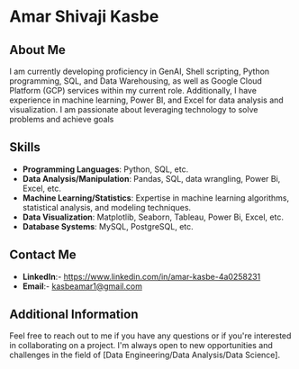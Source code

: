 # Amar Shivaji Kasbe

## About Me

I am currently developing proficiency in GenAI, Shell scripting, Python programming, SQL, and Data Warehousing, as well as Google Cloud Platform (GCP) services within my current role. Additionally, I have experience in machine learning, Power BI, and Excel for data analysis and visualization. I am passionate about leveraging technology to solve problems and achieve goals

## Skills

- **Programming Languages**: Python, SQL, etc.
- **Data Analysis/Manipulation**: Pandas, SQL, data wrangling, Power Bi, Excel, etc.
- **Machine Learning/Statistics**: Expertise in machine learning algorithms, statistical analysis, and modeling techniques.
- **Data Visualization**: Matplotlib, Seaborn, Tableau, Power Bi, Excel, etc.
- **Database Systems**: MySQL, PostgreSQL, etc.

## Contact Me

- **LinkedIn**:- https://www.linkedin.com/in/amar-kasbe-4a0258231
- **Email**:- kasbeamar1@gmail.com

## Additional Information

Feel free to reach out to me if you have any questions or if you're interested in collaborating on a project. I'm always open to new opportunities and challenges in the field of [Data Engineering/Data Analysis/Data Science].

